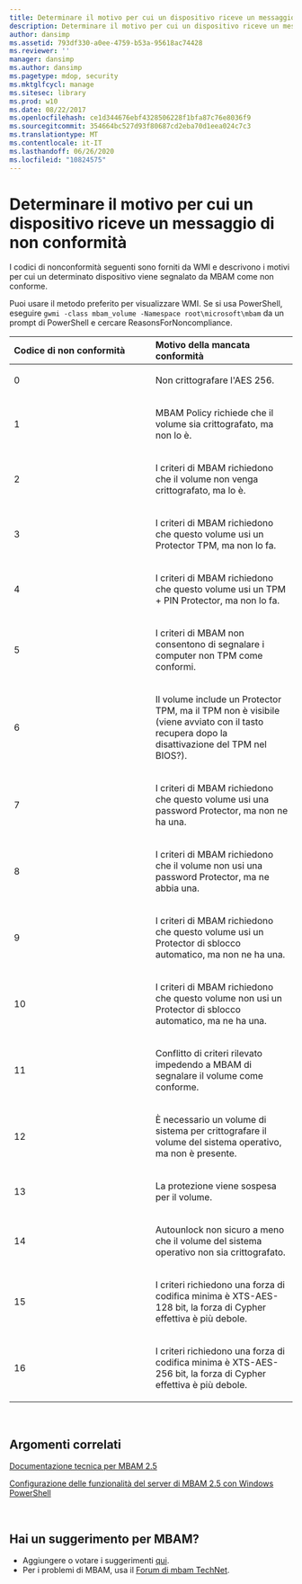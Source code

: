 ```yaml
---
title: Determinare il motivo per cui un dispositivo riceve un messaggio di non conformità
description: Determinare il motivo per cui un dispositivo riceve un messaggio di non conformità
author: dansimp
ms.assetid: 793df330-a0ee-4759-b53a-95618ac74428
ms.reviewer: ''
manager: dansimp
ms.author: dansimp
ms.pagetype: mdop, security
ms.mktglfcycl: manage
ms.sitesec: library
ms.prod: w10
ms.date: 08/22/2017
ms.openlocfilehash: ce1d344676ebf4328506228f1bfa87c76e8036f9
ms.sourcegitcommit: 354664bc527d93f80687cd2eba70d1eea024c7c3
ms.translationtype: MT
ms.contentlocale: it-IT
ms.lasthandoff: 06/26/2020
ms.locfileid: "10824575"
---
```

# Determinare il motivo per cui un dispositivo riceve un messaggio di non conformità


I codici di nonconformità seguenti sono forniti da WMI e descrivono i motivi per cui un determinato dispositivo viene segnalato da MBAM come non conforme.

Puoi usare il metodo preferito per visualizzare WMI. Se si usa PowerShell, eseguire `gwmi -class mbam_volume -Namespace root\microsoft\mbam` da un prompt di PowerShell e cercare ReasonsForNoncompliance.

<table>
<colgroup>
<col width="50%" />
<col width="50%" />
</colgroup>
<thead>
<tr class="header">
<th align="left">Codice di non conformità</th>
<th align="left">Motivo della mancata conformità</th>
</tr>
</thead>
<tbody>
<tr class="odd">
<td align="left"><p>0</p></td>
<td align="left"><p>Non crittografare l'AES 256.</p></td>
</tr>
<tr class="even">
<td align="left"><p>1</p></td>
<td align="left"><p>MBAM Policy richiede che il volume sia crittografato, ma non lo è.</p></td>
</tr>
<tr class="odd">
<td align="left"><p>2</p></td>
<td align="left"><p>I criteri di MBAM richiedono che il volume non venga crittografato, ma lo è.</p></td>
</tr>
<tr class="even">
<td align="left"><p>3</p></td>
<td align="left"><p>I criteri di MBAM richiedono che questo volume usi un Protector TPM, ma non lo fa.</p></td>
</tr>
<tr class="odd">
<td align="left"><p>4</p></td>
<td align="left"><p>I criteri di MBAM richiedono che questo volume usi un TPM + PIN Protector, ma non lo fa.</p></td>
</tr>
<tr class="even">
<td align="left"><p>5</p></td>
<td align="left"><p>I criteri di MBAM non consentono di segnalare i computer non TPM come conformi.</p></td>
</tr>
<tr class="odd">
<td align="left"><p>6</p></td>
<td align="left"><p>Il volume include un Protector TPM, ma il TPM non è visibile (viene avviato con il tasto recupera dopo la disattivazione del TPM nel BIOS?).</p></td>
</tr>
<tr class="even">
<td align="left"><p>7</p></td>
<td align="left"><p>I criteri di MBAM richiedono che questo volume usi una password Protector, ma non ne ha una.</p></td>
</tr>
<tr class="odd">
<td align="left"><p>8</p></td>
<td align="left"><p>I criteri di MBAM richiedono che il volume non usi una password Protector, ma ne abbia una.</p></td>
</tr>
<tr class="even">
<td align="left"><p>9</p></td>
<td align="left"><p>I criteri di MBAM richiedono che questo volume usi un Protector di sblocco automatico, ma non ne ha una.</p></td>
</tr>
<tr class="odd">
<td align="left"><p>10</p></td>
<td align="left"><p>I criteri di MBAM richiedono che questo volume non usi un Protector di sblocco automatico, ma ne ha una.</p></td>
</tr>
<tr class="even">
<td align="left"><p>11</p></td>
<td align="left"><p>Conflitto di criteri rilevato impedendo a MBAM di segnalare il volume come conforme.</p></td>
</tr>
<tr class="odd">
<td align="left"><p>12</p></td>
<td align="left"><p>È necessario un volume di sistema per crittografare il volume del sistema operativo, ma non è presente.</p></td>
</tr>
<tr class="even">
<td align="left"><p>13</p></td>
<td align="left"><p>La protezione viene sospesa per il volume.</p></td>
</tr>
<tr class="odd">
<td align="left"><p>14</p></td>
<td align="left"><p>Autounlock non sicuro a meno che il volume del sistema operativo non sia crittografato.</p></td>
</tr>
<tr class="even">
<td align="left"><p>15</p></td>
<td align="left"><p>I criteri richiedono una forza di codifica minima è XTS-AES-128 bit, la forza di Cypher effettiva è più debole.</p></td>
</tr>
<tr class="odd">
<td align="left"><p>16</p></td>
<td align="left"><p>I criteri richiedono una forza di codifica minima è XTS-AES-256 bit, la forza di Cypher effettiva è più debole.</p></td>
</tr>
</tbody>
</table>

 

## Argomenti correlati


[Documentazione tecnica per MBAM 2.5](technical-reference-for-mbam-25.md)

[Configurazione delle funzionalità del server di MBAM 2.5 con Windows PowerShell](configuring-mbam-25-server-features-by-using-windows-powershell.md)

 
## Hai un suggerimento per MBAM?
- Aggiungere o votare i suggerimenti [qui](http://mbam.uservoice.com/forums/268571-microsoft-bitlocker-administration-and-monitoring). 
- Per i problemi di MBAM, usa il [Forum di mbam TechNet](https://social.technet.microsoft.com/Forums/home?forum=mdopmbam).
 





